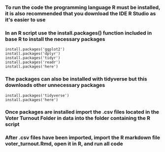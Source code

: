 ### To run the code the programming language R must be installed, it is also recommended that you download the IDE R Studio as it's easier to use
### In an R script use the install.packages() function included in base R to install the necessary packages
```{r}
install.packages('ggplot2')
install.packages('dplyr')
install.packages('tidyr')
install.packages('readr')
install.packages('here')
```
### The packages can also be installed with tidyverse but this downloads other unnecessary packages
```{r}
install.packages('tidyverse')
install.packages('here')
```
### Once packages are installed import the .csv files located in the Voter Turnout Folder in data into the folder containing the R script
### After .csv files have been imported, import the R markdown file voter_turnout.Rmd, open it in R, and run all code
